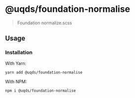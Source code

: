 # @uqds/foundation-normalise

> Foundation normalize.scss

## Usage

### Installation

With Yarn:
```shell
yarn add @uqds/foundation-normalise
```

With NPM:
```shell
npm i @uqds/foundation-normalise
```
